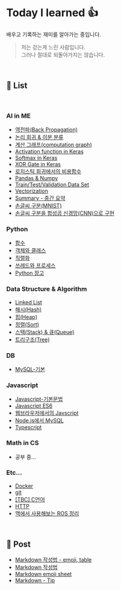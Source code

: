 # Today I learned :thumbsup:

배우고 기록하는 재미를 알아가는 중입니다.

> 저는 걷는게 느린 사람입니다.  
> 그러나 절대로 되돌아가지는 않습니다.

</br>

## :book: List

</br>

### AI in ME

- [역전파(Back Propagation)](AI/Back_propagation.ipynb)
- [논리 회귀 & 이분 분류](AI/Binary_&_Logistic_Classification.ipynb)
- [계산 그래프(computation graph)](AI/Computation_Graph.ipynb)
- [Activation function in Keras](AI/keras_activation_function.ipynb)
- [Softmax in Keras](AI/keras_softmax.ipynb)
- [XOR Gate in Keras](AI/keras_units_optimizers.ipynb)
- [로지스틱 회귀에서의 비용함수](AI/Logistic_Regression's_Cost_Function.ipynb)
- [Pandas & Numpy](AI/pandas_&_numpy.ipynb)
- [Train/Test/Validation Data Set](AI/Train_Test_Validation.ipynb)
- [Vectorization](AI/Vectorization.ipynb)
- [Summary - 중간 요약](AI/Midterm_Summary.ipynb)
- [손글씨 구분(MNIST)](AI/Keras_MNIST.ipynb)
- [손글씨 구분을 합성곱 신경망(CNN)으로 구현](AI/Keras_MNIST_CNN.ipynb)

### Python

- [함수](Python/python_ch5.ipynb)
- [객체와 클래스](Python/python_ch06.ipynb)
- [직렬화](Python/python_ch08.ipynb)
- [쓰레드와 프로세스](Python/python_ch09.ipynb)
- [Python 장고](Python/Django.md)

### Data Structure & Algorithm

- [Linked List](DS/Array_Linked_List.ipynb)
- [해시(Hash)](DS/Hash.ipynb)
- [힙(Heap)](DS/Heap.ipynb)
- [정렬(Sort)](DS/Sort.ipynb)
- [스택(Stack) & 큐(Queue)](DS/Stack_Queue.ipynb)
- [트리구조(Tree)](DS/Tree.ipynb)

### DB

- [MySQL-기본](MySQL/MySQL.md)

### Javascript

- [Javascript-기본문법](JS/README.md)
- [Javascript ES6](JS/Javascript_ES6.md)
- [웹브라우저에서의 Javscript](JS/Javascript_in_web.md)
- [Node.js에서 MySQL](JS/Node.js-MySQL.md)
- [Typescript](JS/Typescript.md)

### Math in CS

- 공부 중...

### Etc...

- [Docker](Docker.md)
- [git](git/README.md)
- [[TBC] C언어](TBC/README.md)
- [HTTP](HTTP/README.md)
- [맥에서 사용해보는 ROS 정리](https://github.com/Zamoca42/Robotics-2022/blob/6185172c241172a2cf0d245132812344f7f25989/ROS/README.md)

</br>

## :open_file_folder: Post

- [Markdown 작성법 - emoji, table](https://github.com/jinkyukim-me/markdown_ko/blob/23cb9dcad35f83b2f4ec5ac63eff139700d6b52e/README.md)
- [Markdown 작성법](https://gist.github.com/ihoneymon/652be052a0727ad59601)
- [Markdown emoji sheet](https://www.webfx.com/tools/emoji-cheat-sheet/)
- [Markdown - Tip](https://velog.io/@jehjong/%EB%A7%88%ED%81%AC%EB%8B%A4%EC%9A%B4-%EB%AC%B8%EB%B2%95-Markdown-Syntax#1-what-is-toc)
